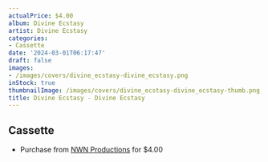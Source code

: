 ```yaml
---
actualPrice: $4.00
album: Divine Ecstasy
artist: Divine Ecstasy
categories:
- Cassette
date: '2024-03-01T06:17:47'
draft: false
images:
- /images/covers/divine_ecstasy-divine_ecstasy.png
inStock: true
thumbnailImage: /images/covers/divine_ecstasy-divine_ecstasy-thumb.png
title: Divine Ecstasy - Divine Ecstasy
---
```


## Cassette
* Purchase from [NWN Productions](http://shop.nwnprod.com/index.php?route=product/product&path=73&product_id=41527&sort=pd.name&order=ASC) for $4.00
